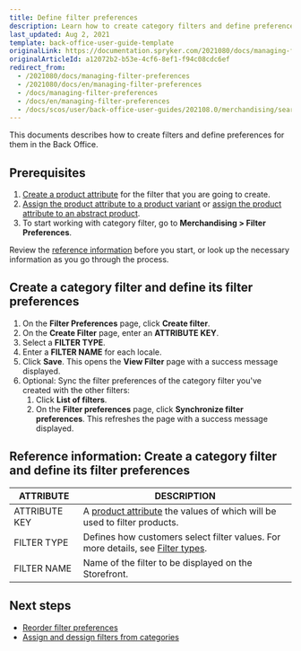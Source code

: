 ```yaml
---
title: Define filter preferences
description: Learn how to create category filters and define preferences in the Back Office
last_updated: Aug 2, 2021
template: back-office-user-guide-template
originalLink: https://documentation.spryker.com/2021080/docs/managing-filter-preferences
originalArticleId: a12072b2-b53e-4cf6-8ef1-f94c08cdc6ef
redirect_from:
  - /2021080/docs/managing-filter-preferences
  - /2021080/docs/en/managing-filter-preferences
  - /docs/managing-filter-preferences
  - /docs/en/managing-filter-preferences
  - /docs/scos/user/back-office-user-guides/202108.0/merchandising/search-and-filters/managing-filter-preferences.html
---
```


This documents describes how to create filters and define preferences for them in the Back Office.

## Prerequisites

1. [Create a product attribute](/docs/scos/user/back-office-user-guides/{{page.version}}/catalog/attributes/create-product-attributes.html) for the filter that you are going to create.
2. [Assign the product attribute to a product variant](/docs/scos/user/back-office-user-guides/{{page.version}}/catalog/products/manage-concrete-products/assign-product-attributes-to-product-variants.html) or [assign the product attribute to an abstract product](/docs/scos/user/back-office-user-guides/{{page.version}}/catalog/products/manage-abstract-products-and-product-bundles/assign-product-attributes-to-abstract-products.html).
3. To start working with category filter, go to **Merchandising&nbsp;<span aria-label="and then">></span> Filter Preferences**.

Review the [reference information](#reference-information-create-a-category-filter-and-define-its-filter-preferences) before you start, or look up the necessary information as you go through the process.

## Create a category filter and define its filter preferences

1. On the **Filter Preferences** page, click **Create filter**.
2. On the **Create Filter** page, enter an **ATTRIBUTE KEY**.
3. Select a **FILTER TYPE**.
4. Enter a **FILTER NAME** for each locale.
5. Click **Save**.
    This opens the **View Filter** page with a success message displayed.
6. Optional: Sync the filter preferences of the category filter you've created with the other filters:
    1. Click **List of filters**.
    2. On the **Filter preferences** page, click **Synchronize filter preferences**.
       This refreshes the page with a success message displayed.

## Reference information: Create a category filter and define its filter preferences

| ATTRIBUTE | DESCRIPTION |
|-|-|
| ATTRIBUTE KEY | A [product attribute](/docs/scos/user/features/{{page.version}}/product-feature-overview/product-attributes-overview.html) the values of which will be used to filter products. |
| FILTER TYPE | Defines how customers select filter values. For more details, see [Filter types](/docs/scos/user/features/{{page.version}}/search-feature-overview/standard-filters-overview.html#filter-types).  |
| FILTER NAME | Name of the filter to be displayed on the Storefront. |



## Next steps

* [Reorder filter preferences](/docs/scos/user/back-office-user-guides/{{page.version}}/merchandising/filter-preferences/reorder-filter-preferences.html)
* [Assign and dessign filters from categories](/docs/scos/user/back-office-user-guides/{{page.version}}/merchandising/category-filters/assign-and-deassign-filters-from-categories.html)
